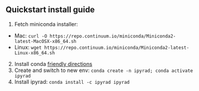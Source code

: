 ## **Quickstart install guide**

1. Fetch miniconda installer:
* Mac: `curl -O https://repo.continuum.io/miniconda/Miniconda2-latest-MacOSX-x86_64.sh`
* Linux: `wget https://repo.continuum.io/miniconda/Miniconda2-latest-Linux-x86_64.sh`
2. Install conda [friendly directions](https://ipyrad.readthedocs.io/installation.html#linux-install-instructions-for-conda)
3. Create and switch to new env: `conda create -n ipyrad; conda activate ipyrad`
4. Install ipyrad: `conda install -c ipyrad ipyrad`

